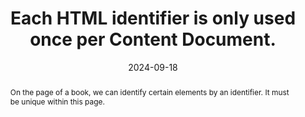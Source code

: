 ---
N: '229'
Rubrique: Structure et code
title: Each HTML identifier is only used once per Content Document. 
abstract: On the page of a book, we can identify certain elements by an identifier. It must be unique within this page.
categories: ["Code and structure"]
agrege: O4229-E074
opquast: '4 229'
indiceebook: '74'
description: "Rule n° 074"
before: "073"
weight: "074"
after: "075"
actif: '1'
layout: rules
date: 2024-09-18
tags: ["display"]
objectif: ["Avoid display problems", "
Guarantee access to the identified element"]
Meo: ["Assign unique identifiers to each element in the code of HTML pages ensuring that no identifiers are reused within that page."]
Controle: ["Check the source code of the epub HTML page:
No HTML identifier must be used more than once. Or EpubCheck"]
epubcheck: 
ace: 
humancheck: true
Source: ["Opquast"]
Referentiel: [""]
steps: ["", ""]
---